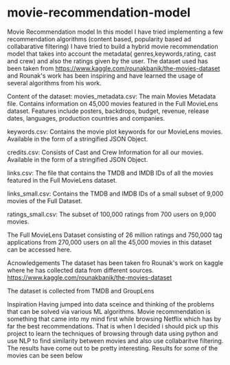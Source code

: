 # movie-recommendation-model
Movie Recommendation model
In this model I have tried implementing a few recommendation algorithms (content based, popularity based ad collabarative filtering)
I have tried to build a hybrid movie recommendation model that takes into account the metadata( genres,keywords,rating, cast and crew) and also the ratings given by  the user.
The dataset used has been taken from https://www.kaggle.com/rounakbanik/the-movies-dataset and Rounak's work has been inspiring and have learned the usage of several algorithms from his work.

Content of the dataset:
movies_metadata.csv: The main Movies Metadata file. Contains information on 45,000 movies featured in the Full MovieLens dataset. Features include posters, backdrops, budget, revenue, release dates, languages, production countries and companies.

keywords.csv: Contains the movie plot keywords for our MovieLens movies. Available in the form of a stringified JSON Object.

credits.csv: Consists of Cast and Crew Information for all our movies. Available in the form of a stringified JSON Object.

links.csv: The file that contains the TMDB and IMDB IDs of all the movies featured in the Full MovieLens dataset.

links_small.csv: Contains the TMDB and IMDB IDs of a small subset of 9,000 movies of the Full Dataset.

ratings_small.csv: The subset of 100,000 ratings from 700 users on 9,000 movies.

The Full MovieLens Dataset consisting of 26 million ratings and 750,000 tag applications from 270,000 users on all the 45,000 movies in this dataset can be accessed here.

Acnowledgements
The dataset has been taken fro Rounak's work on kaggle where he has collected data from different sources. https://www.kaggle.com/rounakbanik/the-movies-dataset

The dataset is collected from TMDB and GroupLens

Inspiration
Having jumped into data sceince and thinking of the problems that can be solved via various ML algorithms. Movie recommendation is something that came into my mind first while browsing Netflix which has by far the best recommendations. That is when I decided i should pick up this project to learn the techniques of browsing through data using python and use NLP to find similarity between movies and also use collabaritve filtering. The results have come out to be pretty interesting. Results for some of the movies can be seen below

